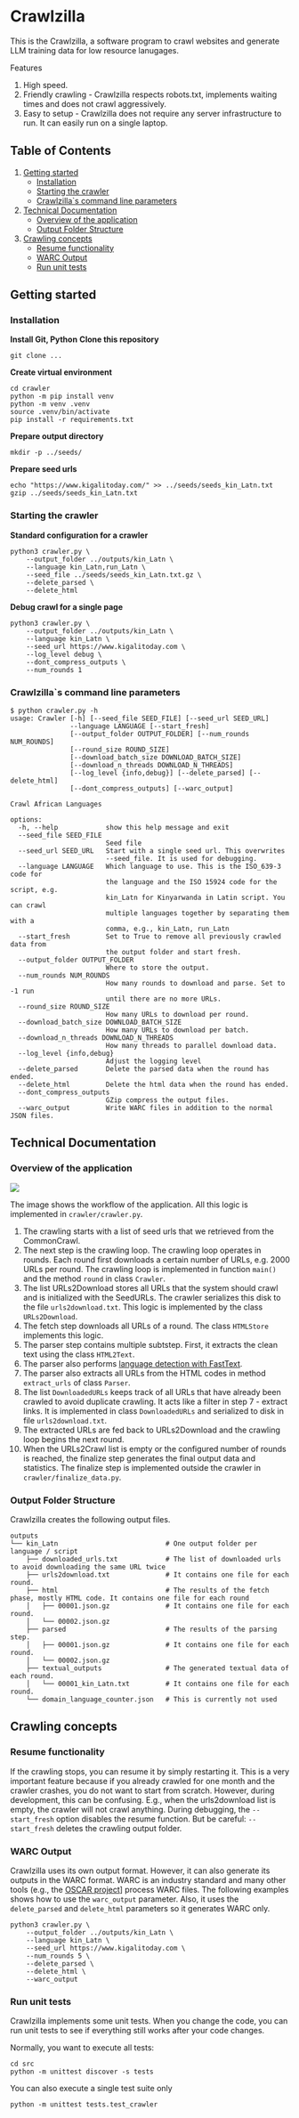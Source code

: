 # Crawlzilla

This is the Crawlzilla, a software program to crawl websites and generate LLM training data for low resource lanugages.

Features

1. High speed.
2. Friendly crawling - Crawlzilla respects robots.txt, implements waiting times and does not crawl aggressively.
3. Easy to setup - Crawlzilla does not require any server infrastructure to run. It can easily run on a single laptop.

## Table of Contents

1. [Getting started](#getting-started)
    * [Installation](#installation)
    * [Starting the crawler](#starting-the-crawler)
    * [Crawlzilla`s command line parameters](#crawlzilla-s-command-line-parameters)
2. [Technical Documentation](#technical-documentation)
    * [Overview of the application](#overview-of-the-application)
    * [Output Folder Structure](#output-folder-structure)
3. [Crawling concepts](#crawling-concepts)
    * [Resume functionality](#resume-functionality)
    * [WARC Output](#warc-output)
    * [Run unit tests](#run-unit-tests)

## Getting started

### Installation

**Install Git, Python**
**Clone this repository**

```
git clone ...
```

**Create virtual environment**

```
cd crawler
python -m pip install venv
python -m venv .venv
source .venv/bin/activate
pip install -r requirements.txt 
```

**Prepare output directory**

```
mkdir -p ../seeds/
```

**Prepare seed urls**

```
echo "https://www.kigalitoday.com/" >> ../seeds/seeds_kin_Latn.txt
gzip ../seeds/seeds_kin_Latn.txt
```

### Starting the crawler

**Standard configuration for a crawler**

```
python3 crawler.py \
    --output_folder ../outputs/kin_Latn \
    --language kin_Latn,run_Latn \
    --seed_file ../seeds/seeds_kin_Latn.txt.gz \
    --delete_parsed \
    --delete_html
```

**Debug crawl for a single page**

```
python3 crawler.py \
    --output_folder ../outputs/kin_Latn \
    --language kin_Latn \
    --seed_url https://www.kigalitoday.com \
    --log_level debug \
    --dont_compress_outputs \
    --num_rounds 1
```

### Crawlzilla`s command line parameters

```
$ python crawler.py -h
usage: Crawler [-h] [--seed_file SEED_FILE] [--seed_url SEED_URL]
               --language LANGUAGE [--start_fresh]
               [--output_folder OUTPUT_FOLDER] [--num_rounds NUM_ROUNDS]
               [--round_size ROUND_SIZE]
               [--download_batch_size DOWNLOAD_BATCH_SIZE]
               [--download_n_threads DOWNLOAD_N_THREADS]
               [--log_level {info,debug}] [--delete_parsed] [--delete_html]
               [--dont_compress_outputs] [--warc_output]

Crawl African Languages

options:
  -h, --help            show this help message and exit
  --seed_file SEED_FILE
                        Seed file
  --seed_url SEED_URL   Start with a single seed url. This overwrites
                        --seed_file. It is used for debugging.
  --language LANGUAGE   Which language to use. This is the ISO_639-3 code for
                        the language and the ISO 15924 code for the script, e.g.
                        kin_Latn for Kinyarwanda in Latin script. You can crawl
                        multiple languages together by separating them with a
                        comma, e.g., kin_Latn, run_Latn
  --start_fresh         Set to True to remove all previously crawled data from
                        the output folder and start fresh.
  --output_folder OUTPUT_FOLDER
                        Where to store the output.
  --num_rounds NUM_ROUNDS
                        How many rounds to download and parse. Set to -1 run
                        until there are no more URLs.
  --round_size ROUND_SIZE
                        How many URLs to download per round.
  --download_batch_size DOWNLOAD_BATCH_SIZE
                        How many URLs to download per batch.
  --download_n_threads DOWNLOAD_N_THREADS
                        How many threads to parallel download data.
  --log_level {info,debug}
                        Adjust the logging level
  --delete_parsed       Delete the parsed data when the round has ended.
  --delete_html         Delete the html data when the round has ended.
  --dont_compress_outputs
                        GZip compress the output files.
  --warc_output         Write WARC files in addition to the normal JSON files.
```

## Technical Documentation

### Overview of the application

<img src="/images/flowchart.drawio.png" />

The image shows the workflow of the application. All this logic is implemented in `crawler/crawler.py`.

1. The crawling starts with a list of seed urls that we retrieved from the CommonCrawl.
2. The next step is the crawling loop. The crawling loop operates in rounds. Each round first downloads a certain number of URLs, e.g. 2000 URLs per round. The crawling loop is implemented in function `main()` and the method `round` in class `Crawler`. 
3. The list URLs2Download stores all URLs that the system should crawl and is initialized with the SeedURLs. The crawler serializes this disk to the file `urls2download.txt`. This logic is implemented by the class `URLs2Download`.
4. The fetch step downloads all URLs of a round. The class `HTMLStore` implements this logic.
5. The parser step contains multiple subtstep. First, it extracts the clean text using the class `HTML2Text`.
6. The parser also performs [language detection with FastText](https://huggingface.co/facebook/fasttext-language-identification).
7. The parser also extracts all URLs from the HTML codes in method `extract_urls` of class `Parser`.
8. The list `DownloadedURLs` keeps track of all URLs that have already been crawled to avoid duplicate crawling. It acts like a filter in step 7 - extract links. It is implemented in class `DownloadedURLs` and serialized to disk in file `urls2download.txt`.
9. The extracted URLs are fed back to URLs2Download and the crawling loop begins the next round.
10. When the URLs2Crawl list is empty or the configured number of rounds is reached, the finalize step generates the final output data and statistics. The finalize step is implemented outside the crawler in `crawler/finalize_data.py`.

### Output Folder Structure

Crawlzilla creates the following output files.

```
outputs
└── kin_Latn                           # One output folder per language / script
    ├── downloaded_urls.txt            # The list of downloaded urls to avoid downloading the same URL twice
    ├── urls2download.txt              # It contains one file for each round.
    ├── html                           # The results of the fetch phase, mostly HTML code. It contains one file for each round
    │   ├── 00001.json.gz              # It contains one file for each round.
    │   └── 00002.json.gz
    ├── parsed                         # The results of the parsing step.
    │   ├── 00001.json.gz              # It contains one file for each round.
    │   └── 00002.json.gz
    ├── textual_outputs                # The generated textual data of each round.
    │   └── 00001_kin_Latn.txt         # It contains one file for each round.
    └── domain_language_counter.json   # This is currently not used
 ```


## Crawling concepts

### Resume functionality

If the crawling stops, you can resume it by simply restarting it. This is a very important feature because if you already crawled for one month and the crawler crashes, you do not want to start from scratch. However, during development, this can be confusing. E.g., when the urls2download list is empty, the crawler will not crawl anything. During debugging, the `--start_fresh` option disables the resume function. But be careful: `--start_fresh` deletes the crawling output folder. 

### WARC Output

Crawlzilla uses its own output format. However, it can also generate its outputs in the WARC format. WARC is an industry standard and many other tools (e.g., the [OSCAR project](https://oscar-project.org/)] process WARC files. The following examples shows how to use the `warc_output` parameter. Also, it uses the `delete_parsed` and `delete_html` parameters so it generates WARC only.

```
python3 crawler.py \
    --output_folder ../outputs/kin_Latn \
    --language kin_Latn \
    --seed_url https://www.kigalitoday.com \
    --num_rounds 5 \
    --delete_parsed \
    --delete_html \
    --warc_output
```

### Run unit tests

Crawlzilla implements some unit tests. When you change the code, you can run unit tests to see if everything still works after your code changes.

Normally, you want to execute all tests:

```
cd src
python -m unittest discover -s tests
```

You can also execute a single test suite only

```
python -m unittest tests.test_crawler
```
